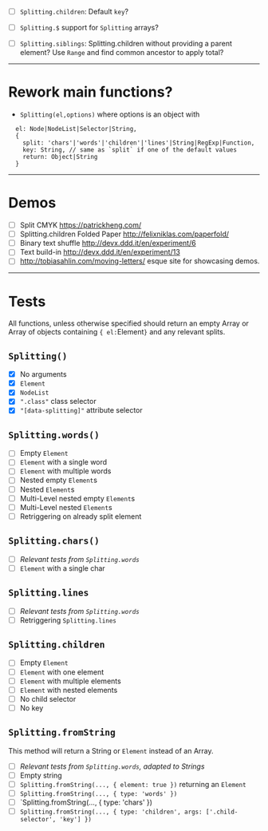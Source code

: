 * [ ] `Splitting.children`: Default `key`?
* [ ] `Splitting.$` support for `Splitting` arrays?
* [ ] `Splitting.siblings`: Splitting.children without providing a parent element? Use `Range` and find common ancestor to apply total?


---

# Rework main functions? 

* `Splitting(el,options)` where options is an object with 
```
  el: Node|NodeList|Selector|String,
  {
    split: 'chars'|'words'|'children'|'lines'|String|RegExp|Function,
    key: String, // same as `split` if one of the default values
    return: Object|String
  }
```

---

# Demos

* [ ] Split CMYK https://patrickheng.com/
* [ ] Splitting.children Folded Paper http://felixniklas.com/paperfold/
* [ ] Binary text shuffle http://devx.ddd.it/en/experiment/6
* [ ] Text build-in http://devx.ddd.it/en/experiment/13
* [ ] http://tobiasahlin.com/moving-letters/ esque site for showcasing demos.

---

# Tests

All functions, unless otherwise specified should return an empty Array or Array of objects containing `{ el:`Element`}` and any relevant splits.

## `Splitting()`

* [x] No arguments
* [x] `Element`
* [x] `NodeList`
* [x] `".class"` class selector
* [x] `"[data-splitting]"` attribute selector

## `Splitting.words()`

* [ ] Empty `Element`
* [ ] `Element` with a single word
* [ ] `Element` with multiple words
* [ ] Nested empty `Element`s
* [ ] Nested `Element`s
* [ ] Multi-Level nested empty `Element`s
* [ ] Multi-Level nested `Element`s
* [ ] Retriggering on already split element

## `Splitting.chars()`

* [ ] _Relevant tests from `Splitting.words`_
* [ ] `Element` with a single char

## `Splitting.lines`

* [ ] _Relevant tests from `Splitting.words`_
* [ ] Retriggering `Splitting.lines`

## `Splitting.children`

* [ ] Empty `Element`
* [ ] `Element` with one element
* [ ] `Element` with multiple elements
* [ ] `Element` with nested elements
* [ ] No child selector
* [ ] No key

## `Splitting.fromString`

This method will return a String or `Element` instead of an Array.

* [ ] _Relevant tests from `Splitting.words`, adapted to Strings_
* [ ] Empty string
* [ ] `Splitting.fromString(..., { element: true })` returning an `Element`
* [ ] `Splitting.fromString(..., { type: 'words' })`
* [ ] `Splitting.fromString(..., { type: 'chars' })
* [ ] `Splitting.fromString(..., { type: 'children', args: ['.child-selector', 'key'] })`
